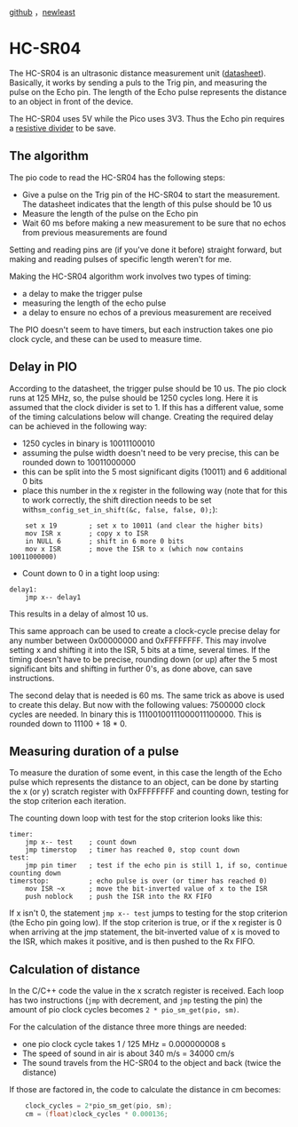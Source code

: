 [github](https://hub.nuaa.cf/GitJer/HC-SR04) ，[newleast](https://github.com/GitJer/Some_RPI-Pico_stuff/tree/main/HCSR04)

# HC-SR04

The HC-SR04 is an ultrasonic distance measurement unit ([datasheet](https://cdn.sparkfun.com/datasheets/Sensors/Proximity/HCSR04.pdf)). Basically, it works by sending a puls to the Trig pin, and measuring the pulse on the Echo pin. The length of the Echo pulse represents the distance to an object in front of the device.

The HC-SR04 uses 5V while the Pico uses 3V3. Thus the Echo pin requires a [resistive divider](https://hackaday.com/2016/12/05/taking-it-to-another-level-making-3-3v-and-5v-logic-communicate-with-level-shifters/) to be save. 

## The algorithm

The pio code to read the HC-SR04 has the following steps:

* Give a pulse on the Trig pin of the HC-SR04 to start the measurement. The datasheet indicates that the length of this pulse should be 10 us
* Measure the length of the pulse on the Echo pin
* Wait 60 ms before making a new measurement to be sure that no echos from previous measurements are found

Setting and reading pins are (if you've done it before) straight forward, but making and reading pulses of specific length weren't for me.

Making the HC-SR04 algorithm work involves two types of timing:

* a delay to make the trigger pulse
* measuring the length of the echo pulse
* a delay to ensure no echos of a previous measurement are received

The PIO doesn't seem to have timers, but each instruction takes one pio clock cycle, and these can be used to measure time.

## Delay in PIO

According to the datasheet, the trigger pulse should be 10 us. The pio clock runs at 125 MHz, so, the pulse should be 1250 cycles long. Here it is assumed that the clock divider is set to 1. If this has a different value, some of the timing calculations below will change. Creating the required delay can be achieved in the following way:

* 1250 cycles in binary is 10011100010
* assuming the pulse width doesn't need to be very precise, this can be rounded down to 10011000000
* this can be split into the 5 most significant digits (10011) and 6 additional 0 bits
* place this number in the x register in the following way (note that for this to work correctly, the shift direction needs to be set with`sm_config_set_in_shift(&c, false, false, 0);`):

``` pio
    set x 19        ; set x to 10011 (and clear the higher bits)
    mov ISR x       ; copy x to ISR 
    in NULL 6       ; shift in 6 more 0 bits
    mov x ISR       ; move the ISR to x (which now contains 10011000000)
```

* Count down to 0 in a tight loop using:

``` pio
delay1:
    jmp x-- delay1
```

This results in a delay of almost 10 us.

This same approach can be used to create a clock-cycle precise delay for any number between 0x00000000 and 0xFFFFFFFF. This may involve setting x and shifting it into the ISR, 5 bits at a time, several times. If the timing doesn't have to be precise, rounding down (or up) after the 5 most significant bits and shifting in further 0's, as done above, can save instructions.

The second delay that is needed is 60 ms. The same trick as above is used to create this delay. But now with the following values:
7500000 clock cycles are needed. In binary this is 11100100111000011100000. This is rounded down to 11100 + 18 * 0.

## Measuring duration of a pulse

To measure the duration of some event, in this case the length of the Echo pulse which represents the distance to an object, can be done by starting the x (or y) scratch register with 0xFFFFFFFF and counting down, testing for the stop criterion each iteration. 

The counting down loop with test for the stop criterion looks like this:

```pio
timer:
    jmp x-- test    ; count down
    jmp timerstop   ; timer has reached 0, stop count down
test:
    jmp pin timer   ; test if the echo pin is still 1, if so, continue counting down
timerstop:          ; echo pulse is over (or timer has reached 0)
    mov ISR ~x      ; move the bit-inverted value of x to the ISR
    push noblock    ; push the ISR into the RX FIFO
```

If x isn't 0, the statement `jmp x-- test` jumps to testing for the stop criterion (the Echo pin going low). If the stop criterion is true, or if the x register is 0 when arriving at the jmp statement, the bit-inverted value of x is moved to the ISR, which makes it positive, and is then pushed to the Rx FIFO. 

## Calculation of distance

In the C/C++ code the value in the x scratch register is received. Each loop has two instructions (`jmp` with decrement, and `jmp` testing the pin) the amount of pio clock cycles becomes `2 * pio_sm_get(pio, sm)`.

For the calculation of the distance three more things are needed:

* one pio clock cycle takes 1 / 125 MHz = 0.000000008 s
* The speed of sound in air is about 340 m/s = 34000 cm/s
* The sound travels from the HC-SR04 to the object and back (twice the distance)

If those are factored in, the code to calculate the distance in cm becomes:

``` c
    clock_cycles = 2*pio_sm_get(pio, sm);
    cm = (float)clock_cycles * 0.000136;
```


